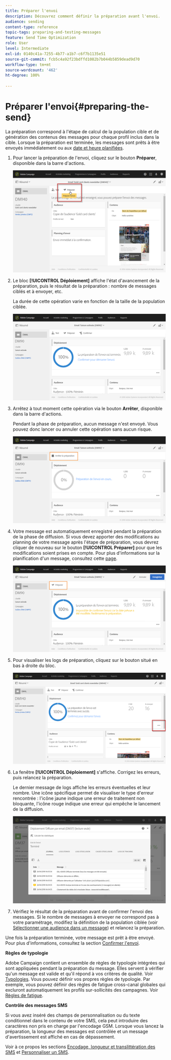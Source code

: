 ```yaml
---
title: Préparer l'envoi
description: Découvrez comment définir la préparation avant l'envoi.
audience: sending
content-type: reference
topic-tags: preparing-and-testing-messages
feature: Send Time Optimization
role: User
level: Intermediate
exl-id: 0140c41a-7255-4b77-a1b7-c6f7b1135e51
source-git-commit: fcb5c4a92f23bdffd1082b7b044b5859dead9d70
workflow-type: tm+mt
source-wordcount: '462'
ht-degree: 100%

---
```


# Préparer l&#39;envoi{#preparing-the-send}

La préparation correspond à l&#39;étape de calcul de la population cible et de génération des contenus des messages pour chaque profil inclus dans la cible. Lorsque la préparation est terminée, les messages sont prêts à être envoyés immédiatement ou aux [date et heure planifiées](../../sending/using/about-scheduling-messages.md).

1. Pour lancer la préparation de l&#39;envoi, cliquez sur le bouton **Préparer**, disponible dans la barre d&#39;actions.

   ![](assets/preparing_delivery_2.png)

1. Le bloc **[!UICONTROL Déploiement]** affiche l&#39;état d&#39;avancement de la préparation, puis le résultat de la préparation : nombre de messages ciblés et à envoyer, etc.

   La durée de cette opération varie en fonction de la taille de la population ciblée.

   ![](assets/preparing_delivery.png)

1. Arrêtez à tout moment cette opération via le bouton **Arrêter**, disponible dans la barre d&#39;actions.

   Pendant la phase de préparation, aucun message n&#39;est envoyé. Vous pouvez donc lancer ou annuler cette opération sans aucun risque.

   ![](assets/preparing_delivery_6.png)

1. Votre message est automatiquement enregistré pendant la préparation de la phase de diffusion. Si vous devez apporter des modifications au planning de votre message après l&#39;étape de préparation, vous devrez cliquer de nouveau sur le bouton **[!UICONTROL Préparer]** pour que les modifications soient prises en compte. Pour plus d&#39;informations sur la planification d&#39;un message, consultez cette [page](../../sending/using/about-scheduling-messages.md).

   ![](assets/preparing_delivery_5.png)

1. Pour visualiser les logs de préparation, cliquez sur le bouton situé en bas à droite du bloc.

   ![](assets/preparing_delivery_4.png)

1. La fenêtre **[!UICONTROL Déploiement]** s&#39;affiche. Corrigez les erreurs, puis relancez la préparation.

   Le dernier message de logs affiche les erreurs éventuelles et leur nombre. Une icône spécifique permet de visualiser le type d&#39;erreur rencontrée : l&#39;icône jaune indique une erreur de traitement non bloquante, l&#39;icône rouge indique une erreur qui empêche le lancement de la diffusion.

   ![](assets/preparing_delivery_3.png)

1. Vérifiez le résultat de la préparation avant de confirmer l&#39;envoi des messages. Si le nombre de messages à envoyer ne correspond pas à votre paramétrage, modifiez la définition de la population ciblée (voir [Sélectionner une audience dans un message](../../audiences/using/selecting-an-audience-in-a-message.md)) et relancez la préparation.

Une fois la préparation terminée, votre message est prêt à être envoyé. Pour plus d&#39;informations, consultez la section [Confirmer l&#39;envoi](../../sending/using/confirming-the-send.md).

**Règles de typologie**

Adobe Campaign contient un ensemble de règles de typologie intégrées qui sont appliquées pendant la préparation du message. Elles servent à vérifier qu&#39;un message est valide et qu&#39;il répond à vos critères de qualité. Voir [Typologies](../../sending/using/about-typology-rules.md). Vous pouvez définir vos propres règles de typologie. Par exemple, vous pouvez définir des règles de fatigue cross-canal globales qui excluront automatiquement les profils sur-sollicités des campagnes. Voir [Règles de fatigue](../../sending/using/fatigue-rules.md).

**Contrôle des messages SMS**

Si vous avez inséré des champs de personnalisation ou du texte conditionnel dans le contenu de votre SMS, cela peut introduire des caractères non pris en charge par l&#39;encodage GSM. Lorsque vous lancez la préparation, la longueur des messages est contrôlée et un message d&#39;avertissement est affiché en cas de dépassement.

Voir à ce propos les sections [Encodage, longueur et translittération des SMS](../../administration/using/configuring-sms-channel.md#sms-encoding--length-and-transliteration) et [Personnaliser un SMS](../../channels/using/personalizing-sms-messages.md).
